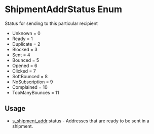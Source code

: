 <properties generated="1" SortOrder="990" />

# ShipmentAddrStatus Enum

Status for sending to this particular recipient

* Unknown = 0
* Ready = 1
* Duplicate = 2
* Blocked = 3
* Sent = 4
* Bounced = 5
* Opened = 6
* Clicked = 7
* SoftBounced = 8
* NoSubscription = 9
* Complained = 10
* TooManyBounces = 11

## Usage
* [s_shipment_addr](s_shipment_addr.md).status - Addresses that are ready to be sent in a shipment.


